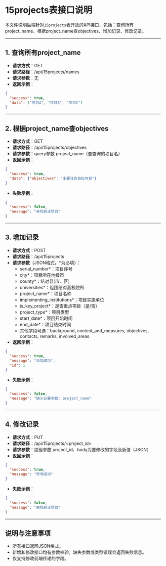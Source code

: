 # 15projects表接口说明

本文件说明后端针对`15projects`表开放的API接口，包括：查询所有project_name、根据project_name查objectives、增加记录、修改记录。

---

## 1. 查询所有project_name
- **请求方式**：GET
- **请求路径**：/api/15projects/names
- **请求参数**：无
- **返回示例**：
```json
{
  "success": true,
  "data": ["项目A", "项目B", "项目C"]
}
```

---

## 2. 根据project_name查objectives
- **请求方式**：GET
- **请求路径**：/api/15projects/objectives
- **请求参数**：query参数 project_name（要查询的项目名）
- **返回示例**：
```json
{
  "success": true,
  "data": {"objectives": "主要任务目标内容"}
}
```
- **失败示例**：
```json
{
  "success": false,
  "message": "未找到该项目"
}
```

---

## 3. 增加记录
- **请求方式**：POST
- **请求路径**：/api/15projects
- **请求参数**（JSON格式，*为必填）：
  - serial_number*：项目序号
  - city*：项目所在地级市
  - county*：结对县(市、区)
  - universities*：组团结对高校院所
  - project_name*：项目名称
  - implementing_institutions*：项目实施单位
  - is_key_project*：是否重点项目（是/否）
  - project_type*：项目类型
  - start_date*：项目开始时间
  - end_date*：项目结束时间
  - 其他字段可选：background, content_and_measures, objectives, contacts, remarks, involved_areas
- **返回示例**：
```json
{
  "success": true,
  "message": "添加成功",
  "id": 1
}
```
- **失败示例**：
```json
{
  "success": false,
  "message": "缺少必要参数: project_name"
}
```

---

## 4. 修改记录
- **请求方式**：PUT
- **请求路径**：/api/15projects/<project_id>
- **请求参数**：路径参数 project_id，body为要修改的字段及新值（JSON）
- **返回示例**：
```json
{
  "success": true,
  "message": "修改成功"
}
```
- **失败示例**：
```json
{
  "success": false,
  "message": "未找到该项目"
}
```

---

## 说明与注意事项
- 所有接口返回JSON格式。
- 新增和修改接口均有参数校验，缺失参数或类型错误会返回失败信息。
- 仅支持修改前端传递的字段。